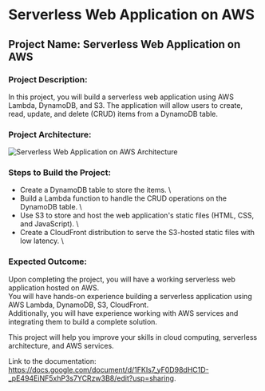# Serverless Web Application on AWS

## Project Name: Serverless Web Application on AWS

### Project Description:

In this project, you will build a serverless web application using AWS Lambda, DynamoDB, and S3. The application will allow users to create, read, update, and delete (CRUD) items from a DynamoDB table.

### Project Architecture:

![Serverless Web Application on AWS Architecture](https://github.com/user-attachments/assets/db2382a7-4cf5-4cf0-b81b-f3bc5b68a80a)

### Steps to Build the Project:

* Create a DynamoDB table to store the items. \
* Build a Lambda function to handle the CRUD operations on the DynamoDB table. \
* Use S3 to store and host the web application's static files (HTML, CSS, and JavaScript). \
* Create a CloudFront distribution to serve the S3-hosted static files with low latency. \

### Expected Outcome:

Upon completing the project, you will have a working serverless web application hosted on AWS. \
You will have hands-on experience building a serverless application using AWS Lambda, DynamoDB, S3, CloudFront. \
Additionally, you will have experience working with AWS services and integrating them to build a complete solution.

This project will help you improve your skills in cloud computing, serverless architecture, and AWS services.

Link to the documentation: https://docs.google.com/document/d/1FKIs7_yF0D98dHC1D-_pE494EiNF5xhP3s7YCRzw3B8/edit?usp=sharing. 

 




